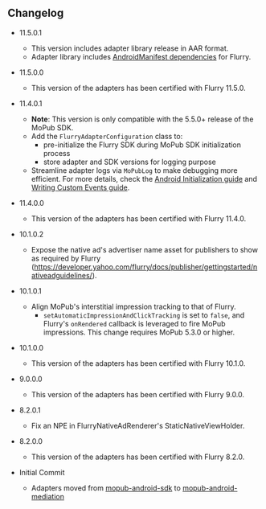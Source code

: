 ## Changelog
 * 11.5.0.1
    * This version includes adapter library release in AAR format.
    * Adapter library includes [AndroidManifest dependencies](https://developer.yahoo.com/flurry/docs/integrateflurry/android-manual/#configure-the-androidmanifest-and-proguard-files) for Flurry.

  * 11.5.0.0
    * This version of the adapters has been certified with Flurry 11.5.0.

  * 11.4.0.1
    * **Note**: This version is only compatible with the 5.5.0+ release of the MoPub SDK.
    * Add the `FlurryAdapterConfiguration` class to: 
         * pre-initialize the Flurry SDK during MoPub SDK initialization process
         * store adapter and SDK versions for logging purpose
    * Streamline adapter logs via `MoPubLog` to make debugging more efficient. For more details, check the [Android Initialization guide](https://developers.mopub.com/docs/android/initialization/) and [Writing Custom Events guide](https://developers.mopub.com/docs/android/custom-events/).

  * 11.4.0.0
    * This version of the adapters has been certified with Flurry 11.4.0.
    
  * 10.1.0.2
    * Expose the native ad's advertiser name asset for publishers to show as required by Flurry (https://developer.yahoo.com/flurry/docs/publisher/gettingstarted/nativeadguidelines/).

  * 10.1.0.1
    * Align MoPub's interstitial impression tracking to that of Flurry. 
        * `setAutomaticImpressionAndClickTracking` is set to `false`, and Flurry's `onRendered` callback is leveraged to fire MoPub impressions. This change requires MoPub 5.3.0 or higher.

  * 10.1.0.0
    * This version of the adapters has been certified with Flurry 10.1.0.

  * 9.0.0.0
    * This version of the adapters has been certified with Flurry 9.0.0.

  * 8.2.0.1
    * Fix an NPE in FlurryNativeAdRenderer's StaticNativeViewHolder.

  * 8.2.0.0
    * This version of the adapters has been certified with Flurry 8.2.0.

  * Initial Commit
  	* Adapters moved from [mopub-android-sdk](https://github.com/mopub/mopub-android-sdk) to [mopub-android-mediation](https://github.com/mopub/mopub-android-mediation/)